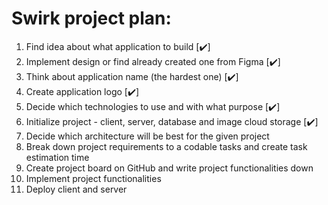 # Swirk project plan:

1. Find idea about what application to build [✔️]
2. Implement design or find already created one from Figma [✔️]
3. Think about application name (the hardest one) [✔️]
4. Create application logo [✔️]
5. Decide which technologies to use and with what purpose [✔️]
6. Initialize project - client, server, database and image cloud storage [✔️]
7. Decide which architecture will be best for the given project 
8. Break down project requirements to a codable tasks and create task estimation time
9. Create project board on GitHub and write project functionalities down
10. Implement project functionalities
11. Deploy client and server